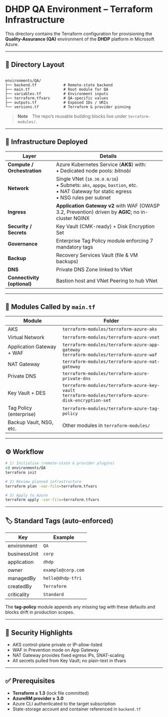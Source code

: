 # DHDP QA Environment – Terraform Infrastructure

This directory contains the Terraform configuration for provisioning the **Quality-Assurance (QA)** environment of the **DHDP** platform in Microsoft Azure.

---

## 📁 Directory Layout

```

environments/QA/
├── backend.tf            # Remote-state backend
├── main.tf               # Root module for QA
├── variables.tf          # Environment inputs
├── terraform.tfvars      # QA-specific values
├── outputs.tf            # Exposed IDs / URIs
└── versions.tf           # Terraform & provider pinning

````

> **Note** The repo’s reusable building blocks live under `terraform-modules/`.

---

## 🔧 Infrastructure Deployed

| Layer | Details |
|-------|---------|
| **Compute / Orchestration** | Azure Kubernetes Service (**AKS**) with:<br>• Dedicated node pools: *bitnobi* | *keycloak* | *candig* | *integrateai* | *webapp*<br>• AAD-integrated RBAC, logging to Log Analytics, autoscaler enabled |
| **Network** | Single VNet (<kbd>10.30.0.0/16</kbd>)<br>• Subnets: `aks`, `appgw`, `bastion`, etc.<br>• NAT Gateway for static egress<br>• NSG rules per subnet |
| **Ingress** | **Application Gateway v2** with WAF (OWASP 3.2, Prevention) driven by **AGIC**; no in-cluster NGINX |
| **Security / Secrets** | Key Vault (CMK-ready) + Disk Encryption Set |
| **Governance** | Enterprise Tag Policy module enforcing 7 mandatory tags |
| **Backup** | Recovery Services Vault (file & VM backups) |
| **DNS** | Private DNS Zone linked to VNet |
| **Connectivity (optional)** | Bastion host and VNet Peering to hub VNet |

---

## 🧱 Modules Called by `main.tf`

| Module | Folder |
|--------|--------|
| AKS                       | `terraform-modules/terraform-azure-aks` |
| Virtual Network           | `terraform-modules/terraform-azure-vnet` |
| Application Gateway + WAF | `terraform-modules/terraform-azure-app-gateway`<br>`terraform-modules/terraform-azure-waf` |
| NAT Gateway               | `terraform-modules/terraform-azure-nat-gateway` |
| Private DNS               | `terraform-modules/terraform-azure-private-dns` |
| Key Vault + DES           | `terraform-modules/terraform-azure-key-vault`<br>`terraform-modules/terraform-azure-disk-encryption-set` |
| Tag Policy (enterprise)   | `terraform-modules/terraform-azure-tag-policy` |
| Backup Vault, NSG, etc.   | Other modules in `terraform-modules/` |

---

## ⚙️ Workflow

```bash
# 1) Initialise (remote-state & provider plugins)
cd environments/QA
terraform init

# 2) Review planned infrastructure
terraform plan -var-file=terraform.tfvars

# 3) Apply to Azure
terraform apply -var-file=terraform.tfvars
````

---

## 🏷️ Standard Tags (auto-enforced)

| Key          | Example           |
| ------------ | ----------------- |
| environment  | `QA`              |
| businessUnit | `corp`            |
| application  | `dhdp`            |
| owner        | `example@corp.com`|
| managedBy    | `hello@dhdp-tfri` |
| createdBy    | `Terraform`       |
| criticality  | `Standard`        |

The **tag-policy** module appends any missing tag with these defaults and blocks drift in production scopes.

---

## 🔐 Security Highlights

* AKS control-plane private or IP-allow-listed
* WAF in Prevention mode on App Gateway
* NAT Gateway provides fixed egress IPs, SNAT-scaling
* All secrets pulled from Key Vault; no plain-text in tfvars

---

## ✅ Prerequisites

* **Terraform ≥ 1.3** (lock file committed)
* **AzureRM provider ≥ 3.0**
* Azure CLI authenticated to the target subscription
* State-storage account and container referenced in `backend.tf`
